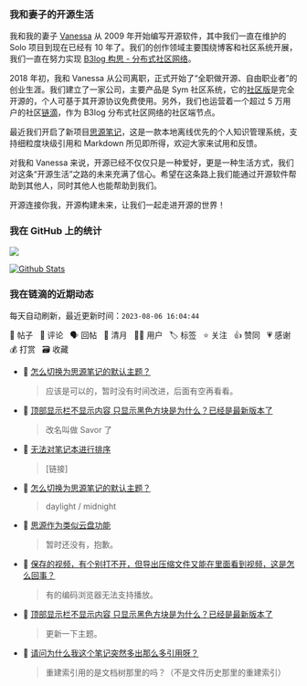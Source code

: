 ### 我和妻子的开源生活

我和我的妻子 [Vanessa](https://github.com/Vanessa219) 从 2009 年开始编写开源软件，其中我们一直在维护的 Solo 项目到现在已经有 10 年了。我们的创作领域主要围绕博客和社区系统开展，我们一直在努力实现 [B3log 构思 - 分布式社区网络](https://ld246.com/article/1546941897596)。

2018 年初，我和 Vanessa 从公司离职，正式开始了“全职做开源、自由职业者”的创业生涯。我们建立了一家公司，主要产品是 Sym 社区系统，它的[社区版](https://github.com/88250/symphony)是完全开源的，个人可基于其开源协议免费使用。另外，我们也运营着一个超过 5 万用户的社区[链滴](https://ld246.com)，作为 B3log 分布式社区网络的社区端节点。

最近我们开启了新项目[思源笔记](https://github.com/siyuan-note/siyuan)，这是一款本地离线优先的个人知识管理系统，支持细粒度块级引用和 Markdown 所见即所得，欢迎大家来试用和反馈。

对我和 Vanessa 来说，开源已经不仅仅只是一种爱好，更是一种生活方式，我们对这条“开源生活”之路的未来充满了信心。希望在这条路上我们能通过开源软件帮助到其他人，同时其他人也能帮助到我们。

开源连接你我，开源构建未来，让我们一起走进开源的世界！

### 我在 GitHub 上的统计

<a title="Hits" target="_blank" href="https://github.com/88250/88250"><img src="https://hits.b3log.org/88250/88250.svg"></a>

[![Github Stats](https://github-readme-stats.vercel.app/api?username=88250&theme=tokyonight&show_icons=true)](https://github.com/88250)

<!--events start -->

### 我在链滴的近期动态

每天自动刷新，最近更新时间：`2023-08-06 16:04:44`

📝 帖子 &nbsp; 💬 评论 &nbsp; 🗣 回帖 &nbsp; 🌙 清月 &nbsp; 👨‍💻 用户 &nbsp; 🏷️ 标签 &nbsp; ⭐️ 关注 &nbsp; 👍 赞同 &nbsp; 💗 感谢 &nbsp; 💰 打赏 &nbsp; 🗃 收藏

* 💬 [怎么切换为思源笔记的默认主题？](https://ld246.com/article/1691298252777/comment/1691307792630#comments)

  > 应该是可以的，暂时没有时间改进，后面有空再看看。
* 💬 [顶部显示栏不显示内容 只显示黑色方块是为什么？已经是最新版本了](https://ld246.com/article/1691247215815/comment/1691307191916#comments)

  > 改名叫做 Savor 了
* 💬 [无法对笔记本进行排序](https://ld246.com/article/1691300353644/comment/1691301177504#comments)

  > [链接]
* 💬 [怎么切换为思源笔记的默认主题？](https://ld246.com/article/1691298252777/comment/1691298425151#comments)

  > daylight / midnight
* 💬 [思源作为类似云盘功能](https://ld246.com/article/1691289039594/comment/1691290331599#comments)

  > 暂时还没有，抱歉。
* 💬 [保存的视频，有个别打不开，但导出压缩文件又能在里面看到视频，这是怎么回事？](https://ld246.com/article/1691289527491/comment/1691290304200#comments)

  > 有的编码浏览器无法支持播放。
* 💬 [顶部显示栏不显示内容 只显示黑色方块是为什么？已经是最新版本了](https://ld246.com/article/1691247215815/comment/1691247317475#comments)

  > 更新一下主题。
* 💬 [请问为什么我这个笔记突然多出那么多引用呀？](https://ld246.com/article/1691112283975/comment/1691243661951#comments)

  > 重建索引用的是文档树那里的吗？（不是文件历史那里的重建索引）


<!--events end -->
